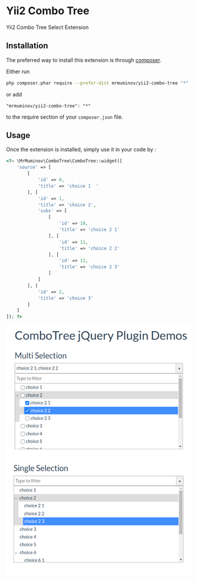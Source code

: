 Yii2 Combo Tree
===============
Yii2 Combo Tree Select Extension

Installation
------------

The preferred way to install this extension is through [composer](http://getcomposer.org/download/).

Either run

```bash
php composer.phar require --prefer-dist mrmuminov/yii2-combo-tree "*"
```

or add

```
"mrmuminov/yii2-combo-tree": "*"
```

to the require section of your `composer.json` file.


Usage
-----

Once the extension is installed, simply use it in your code by  :

```php
<?= \MrMuminov\ComboTree\ComboTree::widget([
    'source' => [
        [
            'id' => 0,
            'title' => 'choice 1  '
        ], [
            'id' => 1,
            'title' => 'choice 2',
            'subs' => [
                [
                    'id' => 10,
                    'title' => 'choice 2 1'
                ], [
                    'id' => 11,
                    'title' => 'choice 2 2'
                ], [
                    'id' => 12,
                    'title' => 'choice 2 3'
                ]
            ]
        ], [
            'id' => 2,
            'title' => 'choice 3'
        ]
    ]
]); ?>
```
![multiple](_static/img-multiple.png)
![single.png](_static/img-single.png)